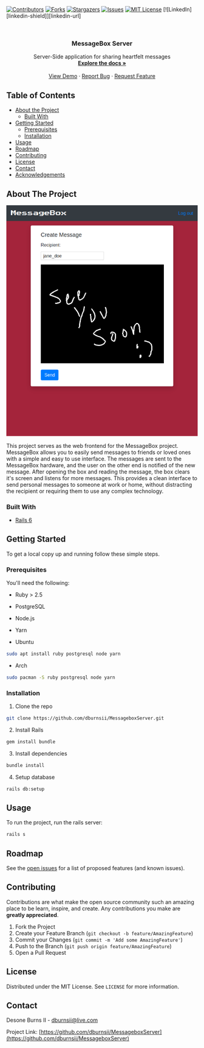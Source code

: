 <!-- PROJECT SHIELDS -->
<!--
*** I'm using markdown "reference style" links for readability.
*** Reference links are enclosed in brackets [ ] instead of parentheses ( ).
*** See the bottom of this document for the declaration of the reference variables
*** for contributors-url, forks-url, etc. This is an optional, concise syntax you may use.
*** https://www.markdownguide.org/basic-syntax/#reference-style-links
-->
[![Contributors][contributors-shield]][contributors-url]
[![Forks][forks-shield]][forks-url]
[![Stargazers][stars-shield]][stars-url]
[![Issues][issues-shield]][issues-url]
[![MIT License][license-shield]][license-url]
[![LinkedIn][linkedin-shield]][linkedin-url]



<!-- PROJECT LOGO -->
<br />
<p align="center">
  <a href="https://github.com/dburnsii/MessageboxServer">
    <!-- Work in progress  <img src="images/logo.png" alt="Logo" width="80" height="80"> -->
  </a>

  <h3 align="center">MessageBox Server</h3>

  <p align="center">
    Server-Side application for sharing heartfelt messages
    <br />
    <a href="https://github.com/dburnsii/MessageboxServer"><strong>Explore the docs »</strong></a>
    <br />
    <br />
    <a href="https://messagebox.unitfi.com">View Demo</a>
    ·
    <a href="https://github.com/dburnsii/MessageboxServer/issues">Report Bug</a>
    ·
    <a href="https://github.com/dburnsii/MessageboxServer/issues">Request Feature</a>
  </p>
</p>



<!-- TABLE OF CONTENTS -->
## Table of Contents

* [About the Project](#about-the-project)
  * [Built With](#built-with)
* [Getting Started](#getting-started)
  * [Prerequisites](#prerequisites)
  * [Installation](#installation)
* [Usage](#usage)
* [Roadmap](#roadmap)
* [Contributing](#contributing)
* [License](#license)
* [Contact](#contact)
* [Acknowledgements](#acknowledgements)



<!-- ABOUT THE PROJECT -->
## About The Project

[![Product Name Screen Shot][product-screenshot]](https://example.com)

This project serves as the web frontend for the MessageBox project. MessageBox allows you to easily 
send messages to friends or loved ones with a simple and easy to use interface. The messages are 
sent to the MessageBox hardware, and the user on the other end is notified of the new message. After
opening the box and reading the message, the box clears it's screen and listens for more messages.
This provides a clean interface to send personal messages to someone at work or home, without distracting
the recipient or requiring them to use any complex technology.

### Built With

* [Rails 6](https://github.com/rails/rails)


<!-- GETTING STARTED -->
## Getting Started

To get a local copy up and running follow these simple steps.

### Prerequisites

You'll need the following:
* Ruby > 2.5
* PostgreSQL
* Node.js
* Yarn

* Ubuntu
```sh
sudo apt install ruby postgresql node yarn
```

* Arch
```sh
sudo pacman -S ruby postgresql node yarn
```

### Installation

1. Clone the repo
```sh
git clone https://github.com/dburnsii/MessageboxServer.git
```
2. Install Rails
```sh
gem install bundle
```

3. Install dependencies
```sh
bundle install
```

4. Setup database
```sh
rails db:setup
```


<!-- USAGE EXAMPLES -->
## Usage

To run the project, run the rails server:
```sh
rails s
```


<!-- ROADMAP -->
## Roadmap

See the [open issues](https://github.com/dburnsii/MessageboxServer/issues) for a list of proposed features (and known issues).



<!-- CONTRIBUTING -->
## Contributing

Contributions are what make the open source community such an amazing place to be learn, inspire, and create. Any contributions you make are **greatly appreciated**.

1. Fork the Project
2. Create your Feature Branch (`git checkout -b feature/AmazingFeature`)
3. Commit your Changes (`git commit -m 'Add some AmazingFeature'`)
4. Push to the Branch (`git push origin feature/AmazingFeature`)
5. Open a Pull Request



<!-- LICENSE -->
## License

Distributed under the MIT License. See `LICENSE` for more information.

<!-- CONTACT -->
## Contact

Desone Burns II - dburnsii@live.com

Project Link: [https://github.com/dburnsii/MessageboxServer](https://github.com/dburnsii/MessageboxServer)


<!-- ACKNOWLEDGEMENTS
## Acknowledgements

* []()
* []()
* []()

-->



<!-- MARKDOWN LINKS & IMAGES -->
<!-- https://www.markdownguide.org/basic-syntax/#reference-style-links -->
[contributors-shield]: https://img.shields.io/github/contributors/dburnsii/repo.svg?style=flat-square
[contributors-url]: https://github.com/dburnsii/repo/graphs/contributors
[forks-shield]: https://img.shields.io/github/forks/dburnsii/repo.svg?style=flat-square
[forks-url]: https://github.com/dburnsii/repo/network/members
[stars-shield]: https://img.shields.io/github/stars/dburnsii/repo.svg?style=flat-square
[stars-url]: https://github.com/dburnsii/repo/stargazers
[issues-shield]: https://img.shields.io/github/issues/dburnsii/repo.svg?style=flat-square
[issues-url]: https://github.com/dburnsii/repo/issues
[license-shield]: https://img.shields.io/github/license/dburnsii/repo.svg?style=flat-square
[license-url]: https://github.com/dburnsii/repo/blob/master/LICENSE
[product-screenshot]: public/images/screenshot.png

